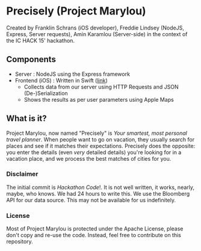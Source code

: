 # Precisely (Project Marylou)
Created by Franklin Schrans (iOS developer), Freddie Lindsey (NodeJS, Express, Server requests), Amin Karamlou (Server-side) in the context of the IC HACK 15' hackathon.

## Components

- Server : NodeJS using the Express framework
- Frontend (iOS) : Written in Swift ([link](http://github.com/franklinsch/marylouios))
  - Collects data from our server using HTTP Requests and JSON (De-)Serialization
  - Shows the results as per user parameters using Apple Maps

## What is it?
Project Marylou, now named "Precisely" is _Your smartest, most personal travel planner_. When people want to go on vacation, they usually search for places and see if it matches their expectations. Precisely does the opposite: you enter the details (even _very_ detailed details) you're looking for in a vacation place, and we process the best matches of cities for you.

### Disclaimer
The initial commit is _Hackathon Code_!. It is not well written, it works, nearly, maybe, who knows. We had 24 hours to write this.
We use the Bloomberg API for our data source. This may not be available for us indefinitely.

### License
Most of Project Marylou is protected under the Apache License, please don't copy and re-use the code. Instead, feel free to contribute on this repository.
